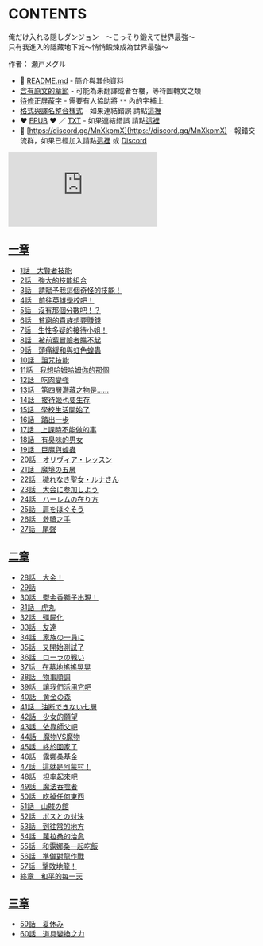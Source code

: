 # CONTENTS

俺だけ入れる隠しダンジョン　〜こっそり鍛えて世界最強〜  
只有我進入的隱藏地下城～悄悄鍛煉成為世界最強～  

作者： 瀬戸メグル  



- :closed_book: [README.md](README.md) - 簡介與其他資料
- [含有原文的章節](ja.md) - 可能為未翻譯或者吞樓，等待圖轉文之類
- [待修正屏蔽字](%E5%BE%85%E4%BF%AE%E6%AD%A3%E5%B1%8F%E8%94%BD%E5%AD%97.md) - 需要有人協助將 `**` 內的字補上
- [格式與譯名整合樣式](https://github.com/bluelovers/node-novel/blob/master/lib/locales/%E4%BF%BA%E3%81%A0%E3%81%91%E5%85%A5%E3%82%8C%E3%82%8B%E9%9A%A0%E3%81%97%E3%83%80%E3%83%B3%E3%82%B8%E3%83%A7%E3%83%B3%E3%80%80%E3%80%9C%E3%81%93%E3%81%A3%E3%81%9D%E3%82%8A%E9%8D%9B%E3%81%88%E3%81%A6%E4%B8%96%E7%95%8C%E6%9C%80%E5%BC%B7%E3%80%9C.ts) - 如果連結錯誤 請點[這裡](https://github.com/bluelovers/node-novel/blob/master/lib/locales/)
-  :heart: [EPUB](https://gitlab.com/demonovel/epub-txt/blob/master/syosetu/%E5%8F%AA%E6%9C%89%E6%88%91%E9%80%B2%E5%85%A5%E7%9A%84%E9%9A%B1%E8%97%8F%E5%9C%B0%E4%B8%8B%E5%9F%8E%EF%BD%9E%E6%82%84%E6%82%84%E9%8D%9B%E7%85%89%E6%88%90%E7%82%BA%E4%B8%96%E7%95%8C%E6%9C%80%E5%BC%B7%EF%BD%9E.epub) :heart:  ／ [TXT](https://gitlab.com/demonovel/epub-txt/blob/master/syosetu/out/%E5%8F%AA%E6%9C%89%E6%88%91%E9%80%B2%E5%85%A5%E7%9A%84%E9%9A%B1%E8%97%8F%E5%9C%B0%E4%B8%8B%E5%9F%8E%EF%BD%9E%E6%82%84%E6%82%84%E9%8D%9B%E7%85%89%E6%88%90%E7%82%BA%E4%B8%96%E7%95%8C.out.txt) - 如果連結錯誤 請點[這裡](https://gitlab.com/demonovel/epub-txt/blob/master/syosetu/)
- :mega: [https://discord.gg/MnXkpmX](https://discord.gg/MnXkpmX) - 報錯交流群，如果已經加入請點[這裡](https://discordapp.com/channels/467794087769014273/467794088285175809) 或 [Discord](https://discordapp.com/channels/@me)


![導航目錄](https://chart.apis.google.com/chart?cht=qr&chs=150x150&chl=https://gitlab.com/novel-group/txt-source/blob/master/syosetu_out/俺だけ入れる隠しダンジョン　〜こっそり鍛えて世界最強〜/導航目錄.md "導航目錄")




## [一章](00000_%E4%B8%80%E7%AB%A0)

- [1話　大賢者技能](00000_%E4%B8%80%E7%AB%A0/1%E8%A9%B1%E3%80%80%E5%A4%A7%E8%B3%A2%E8%80%85%E6%8A%80%E8%83%BD.txt)
- [2話　強大的技能組合](00000_%E4%B8%80%E7%AB%A0/2%E8%A9%B1%E3%80%80%E5%BC%B7%E5%A4%A7%E7%9A%84%E6%8A%80%E8%83%BD%E7%B5%84%E5%90%88.txt)
- [3話　請賦予我這個奇怪的技能！](00000_%E4%B8%80%E7%AB%A0/3%E8%A9%B1%E3%80%80%E8%AB%8B%E8%B3%A6%E4%BA%88%E6%88%91%E9%80%99%E5%80%8B%E5%A5%87%E6%80%AA%E7%9A%84%E6%8A%80%E8%83%BD%EF%BC%81.txt)
- [4話　前往英雄學校吧！](00000_%E4%B8%80%E7%AB%A0/4%E8%A9%B1%E3%80%80%E5%89%8D%E5%BE%80%E8%8B%B1%E9%9B%84%E5%AD%B8%E6%A0%A1%E5%90%A7%EF%BC%81.txt)
- [5話　沒有那個分數吧！？](00000_%E4%B8%80%E7%AB%A0/5%E8%A9%B1%E3%80%80%E6%B2%92%E6%9C%89%E9%82%A3%E5%80%8B%E5%88%86%E6%95%B8%E5%90%A7%EF%BC%81%EF%BC%9F.txt)
- [6話　貧窮的貴族想要賺錢](00000_%E4%B8%80%E7%AB%A0/6%E8%A9%B1%E3%80%80%E8%B2%A7%E7%AA%AE%E7%9A%84%E8%B2%B4%E6%97%8F%E6%83%B3%E8%A6%81%E8%B3%BA%E9%8C%A2.txt)
- [7話　生性多疑的接待小姐！](00000_%E4%B8%80%E7%AB%A0/7%E8%A9%B1%E3%80%80%E7%94%9F%E6%80%A7%E5%A4%9A%E7%96%91%E7%9A%84%E6%8E%A5%E5%BE%85%E5%B0%8F%E5%A7%90%EF%BC%81.txt)
- [8話　被前輩冒險者瞧不起](00000_%E4%B8%80%E7%AB%A0/8%E8%A9%B1%E3%80%80%E8%A2%AB%E5%89%8D%E8%BC%A9%E5%86%92%E9%9A%AA%E8%80%85%E7%9E%A7%E4%B8%8D%E8%B5%B7.txt)
- [9話　頭痛緩和與虹色蝗蟲](00000_%E4%B8%80%E7%AB%A0/9%E8%A9%B1%E3%80%80%E9%A0%AD%E7%97%9B%E7%B7%A9%E5%92%8C%E8%88%87%E8%99%B9%E8%89%B2%E8%9D%97%E8%9F%B2.txt)
- [10話　詛咒技能](00000_%E4%B8%80%E7%AB%A0/10%E8%A9%B1%E3%80%80%E8%A9%9B%E5%92%92%E6%8A%80%E8%83%BD.txt)
- [11話　我想哈姆哈姆你的那個](00000_%E4%B8%80%E7%AB%A0/11%E8%A9%B1%E3%80%80%E6%88%91%E6%83%B3%E5%93%88%E5%A7%86%E5%93%88%E5%A7%86%E4%BD%A0%E7%9A%84%E9%82%A3%E5%80%8B.txt)
- [12話　吃肉變強](00000_%E4%B8%80%E7%AB%A0/12%E8%A9%B1%E3%80%80%E5%90%83%E8%82%89%E8%AE%8A%E5%BC%B7.txt)
- [13話　第四層潛藏之物是……](00000_%E4%B8%80%E7%AB%A0/13%E8%A9%B1%E3%80%80%E7%AC%AC%E5%9B%9B%E5%B1%A4%E6%BD%9B%E8%97%8F%E4%B9%8B%E7%89%A9%E6%98%AF%E2%80%A6%E2%80%A6.txt)
- [14話　接待姬也要生存](00000_%E4%B8%80%E7%AB%A0/14%E8%A9%B1%E3%80%80%E6%8E%A5%E5%BE%85%E5%A7%AC%E4%B9%9F%E8%A6%81%E7%94%9F%E5%AD%98.txt)
- [15話　學校生活開始了](00000_%E4%B8%80%E7%AB%A0/15%E8%A9%B1%E3%80%80%E5%AD%B8%E6%A0%A1%E7%94%9F%E6%B4%BB%E9%96%8B%E5%A7%8B%E4%BA%86.txt)
- [16話　踏出一步](00000_%E4%B8%80%E7%AB%A0/16%E8%A9%B1%E3%80%80%E8%B8%8F%E5%87%BA%E4%B8%80%E6%AD%A5.txt)
- [17話　上課時不能做的事](00000_%E4%B8%80%E7%AB%A0/17%E8%A9%B1%E3%80%80%E4%B8%8A%E8%AA%B2%E6%99%82%E4%B8%8D%E8%83%BD%E5%81%9A%E7%9A%84%E4%BA%8B.txt)
- [18話　有臭味的男女](00000_%E4%B8%80%E7%AB%A0/18%E8%A9%B1%E3%80%80%E6%9C%89%E8%87%AD%E5%91%B3%E7%9A%84%E7%94%B7%E5%A5%B3.txt)
- [19話　巨魔與蝗蟲](00000_%E4%B8%80%E7%AB%A0/19%E8%A9%B1%E3%80%80%E5%B7%A8%E9%AD%94%E8%88%87%E8%9D%97%E8%9F%B2.txt)
- [20話　オリヴィア・レッスン](00000_%E4%B8%80%E7%AB%A0/20%E8%A9%B1%E3%80%80%E3%82%AA%E3%83%AA%E3%83%B4%E3%82%A3%E3%82%A2%E3%83%BB%E3%83%AC%E3%83%83%E3%82%B9%E3%83%B3.txt)
- [21話　魔境の五層](00000_%E4%B8%80%E7%AB%A0/21%E8%A9%B1%E3%80%80%E9%AD%94%E5%A2%83%E3%81%AE%E4%BA%94%E5%B1%A4.txt)
- [22話　穢れなき聖女・ルナさん](00000_%E4%B8%80%E7%AB%A0/22%E8%A9%B1%E3%80%80%E7%A9%A2%E3%82%8C%E3%81%AA%E3%81%8D%E8%81%96%E5%A5%B3%E3%83%BB%E3%83%AB%E3%83%8A%E3%81%95%E3%82%93.txt)
- [23話　大会に参加しよう](00000_%E4%B8%80%E7%AB%A0/23%E8%A9%B1%E3%80%80%E5%A4%A7%E4%BC%9A%E3%81%AB%E5%8F%82%E5%8A%A0%E3%81%97%E3%82%88%E3%81%86.txt)
- [24話　ハーレムの在り方](00000_%E4%B8%80%E7%AB%A0/24%E8%A9%B1%E3%80%80%E3%83%8F%E3%83%BC%E3%83%AC%E3%83%A0%E3%81%AE%E5%9C%A8%E3%82%8A%E6%96%B9.txt)
- [25話　肩をほぐそう](00000_%E4%B8%80%E7%AB%A0/25%E8%A9%B1%E3%80%80%E8%82%A9%E3%82%92%E3%81%BB%E3%81%90%E3%81%9D%E3%81%86.txt)
- [26話　救贖之手](00000_%E4%B8%80%E7%AB%A0/26%E8%A9%B1%E3%80%80%E6%95%91%E8%B4%96%E4%B9%8B%E6%89%8B.txt)
- [27話　尾聲](00000_%E4%B8%80%E7%AB%A0/27%E8%A9%B1%E3%80%80%E5%B0%BE%E8%81%B2.txt)


## [二章](00010_%E4%BA%8C%E7%AB%A0)

- [28話　大金！](00010_%E4%BA%8C%E7%AB%A0/00010_28%E8%A9%B1%E3%80%80%E5%A4%A7%E9%87%91%EF%BC%81.txt)
- [29話](00010_%E4%BA%8C%E7%AB%A0/00020_29%E8%A9%B1.txt)
- [30話　鬱金香獅子出現！](00010_%E4%BA%8C%E7%AB%A0/00030_30%E8%A9%B1%E3%80%80%E9%AC%B1%E9%87%91%E9%A6%99%E7%8D%85%E5%AD%90%E5%87%BA%E7%8F%BE%EF%BC%81.txt)
- [31話　虎丸](00010_%E4%BA%8C%E7%AB%A0/00040_31%E8%A9%B1%E3%80%80%E8%99%8E%E4%B8%B8.txt)
- [32話　殭屍化](00010_%E4%BA%8C%E7%AB%A0/00050_32%E8%A9%B1%E3%80%80%E6%AE%AD%E5%B1%8D%E5%8C%96.txt)
- [33話　友達](00010_%E4%BA%8C%E7%AB%A0/00060_33%E8%A9%B1%E3%80%80%E5%8F%8B%E9%81%94.txt)
- [34話　家族の一員に](00010_%E4%BA%8C%E7%AB%A0/00070_34%E8%A9%B1%E3%80%80%E5%AE%B6%E6%97%8F%E3%81%AE%E4%B8%80%E5%93%A1%E3%81%AB.txt)
- [35話　又開始測試了](00010_%E4%BA%8C%E7%AB%A0/00080_35%E8%A9%B1%E3%80%80%E5%8F%88%E9%96%8B%E5%A7%8B%E6%B8%AC%E8%A9%A6%E4%BA%86.txt)
- [36話　ローラの戦い](00010_%E4%BA%8C%E7%AB%A0/00090_36%E8%A9%B1%E3%80%80%E3%83%AD%E3%83%BC%E3%83%A9%E3%81%AE%E6%88%A6%E3%81%84.txt)
- [37話　在墓地搖搖晃晃](00010_%E4%BA%8C%E7%AB%A0/00100_37%E8%A9%B1%E3%80%80%E5%9C%A8%E5%A2%93%E5%9C%B0%E6%90%96%E6%90%96%E6%99%83%E6%99%83.txt)
- [38話　物事順調](00010_%E4%BA%8C%E7%AB%A0/00110_38%E8%A9%B1%E3%80%80%E7%89%A9%E4%BA%8B%E9%A0%86%E8%AA%BF.txt)
- [39話　讓我們活用它吧](00010_%E4%BA%8C%E7%AB%A0/00120_39%E8%A9%B1%E3%80%80%E8%AE%93%E6%88%91%E5%80%91%E6%B4%BB%E7%94%A8%E5%AE%83%E5%90%A7.txt)
- [40話　黄金の森](00010_%E4%BA%8C%E7%AB%A0/00130_40%E8%A9%B1%E3%80%80%E9%BB%84%E9%87%91%E3%81%AE%E6%A3%AE.txt)
- [41話　油断できない七層](00010_%E4%BA%8C%E7%AB%A0/00140_41%E8%A9%B1%E3%80%80%E6%B2%B9%E6%96%AD%E3%81%A7%E3%81%8D%E3%81%AA%E3%81%84%E4%B8%83%E5%B1%A4.txt)
- [42話　少女的願望](00010_%E4%BA%8C%E7%AB%A0/00150_42%E8%A9%B1%E3%80%80%E5%B0%91%E5%A5%B3%E7%9A%84%E9%A1%98%E6%9C%9B.txt)
- [43話　依靠師父吧](00010_%E4%BA%8C%E7%AB%A0/00160_43%E8%A9%B1%E3%80%80%E4%BE%9D%E9%9D%A0%E5%B8%AB%E7%88%B6%E5%90%A7.txt)
- [44話　魔物VS魔物](00010_%E4%BA%8C%E7%AB%A0/00170_44%E8%A9%B1%E3%80%80%E9%AD%94%E7%89%A9VS%E9%AD%94%E7%89%A9.txt)
- [45話　終於回家了](00010_%E4%BA%8C%E7%AB%A0/00180_45%E8%A9%B1%E3%80%80%E7%B5%82%E6%96%BC%E5%9B%9E%E5%AE%B6%E4%BA%86.txt)
- [46話　露娜桑基金](00010_%E4%BA%8C%E7%AB%A0/00190_46%E8%A9%B1%E3%80%80%E9%9C%B2%E5%A8%9C%E6%A1%91%E5%9F%BA%E9%87%91.txt)
- [47話　這就是阿蒙村！](00010_%E4%BA%8C%E7%AB%A0/00200_47%E8%A9%B1%E3%80%80%E9%80%99%E5%B0%B1%E6%98%AF%E9%98%BF%E8%92%99%E6%9D%91%EF%BC%81.txt)
- [48話　坦率起來吧](00010_%E4%BA%8C%E7%AB%A0/00210_48%E8%A9%B1%E3%80%80%E5%9D%A6%E7%8E%87%E8%B5%B7%E4%BE%86%E5%90%A7.txt)
- [49話　魔法吞噬者](00010_%E4%BA%8C%E7%AB%A0/00220_49%E8%A9%B1%E3%80%80%E9%AD%94%E6%B3%95%E5%90%9E%E5%99%AC%E8%80%85.txt)
- [50話　吃掉任何東西](00010_%E4%BA%8C%E7%AB%A0/00230_50%E8%A9%B1%E3%80%80%E5%90%83%E6%8E%89%E4%BB%BB%E4%BD%95%E6%9D%B1%E8%A5%BF.txt)
- [51話　山賊の館](00010_%E4%BA%8C%E7%AB%A0/00240_51%E8%A9%B1%E3%80%80%E5%B1%B1%E8%B3%8A%E3%81%AE%E9%A4%A8.txt)
- [52話　ボスとの対決](00010_%E4%BA%8C%E7%AB%A0/00250_52%E8%A9%B1%E3%80%80%E3%83%9C%E3%82%B9%E3%81%A8%E3%81%AE%E5%AF%BE%E6%B1%BA.txt)
- [53話　到往常的地方](00010_%E4%BA%8C%E7%AB%A0/00260_53%E8%A9%B1%E3%80%80%E5%88%B0%E5%BE%80%E5%B8%B8%E7%9A%84%E5%9C%B0%E6%96%B9.txt)
- [54話　蘿拉桑的治愈](00010_%E4%BA%8C%E7%AB%A0/00270_54%E8%A9%B1%E3%80%80%E8%98%BF%E6%8B%89%E6%A1%91%E7%9A%84%E6%B2%BB%E6%84%88.txt)
- [55話　和露娜桑一起吃飯](00010_%E4%BA%8C%E7%AB%A0/00280_55%E8%A9%B1%E3%80%80%E5%92%8C%E9%9C%B2%E5%A8%9C%E6%A1%91%E4%B8%80%E8%B5%B7%E5%90%83%E9%A3%AF.txt)
- [56話　準備對龍作戰](00010_%E4%BA%8C%E7%AB%A0/00290_56%E8%A9%B1%E3%80%80%E6%BA%96%E5%82%99%E5%B0%8D%E9%BE%8D%E4%BD%9C%E6%88%B0.txt)
- [57話　擊敗地龍！](00010_%E4%BA%8C%E7%AB%A0/00300_57%E8%A9%B1%E3%80%80%E6%93%8A%E6%95%97%E5%9C%B0%E9%BE%8D%EF%BC%81.txt)
- [終章　和平的每一天](00010_%E4%BA%8C%E7%AB%A0/00310_%E7%B5%82%E7%AB%A0%E3%80%80%E5%92%8C%E5%B9%B3%E7%9A%84%E6%AF%8F%E4%B8%80%E5%A4%A9.txt)


## [三章](00020_%E4%B8%89%E7%AB%A0)

- [59話　夏休み](00020_%E4%B8%89%E7%AB%A0/59%E8%A9%B1%E3%80%80%E5%A4%8F%E4%BC%91%E3%81%BF.txt)
- [60話　道具變換之力](00020_%E4%B8%89%E7%AB%A0/60%E8%A9%B1%E3%80%80%E9%81%93%E5%85%B7%E8%AE%8A%E6%8F%9B%E4%B9%8B%E5%8A%9B.txt)

